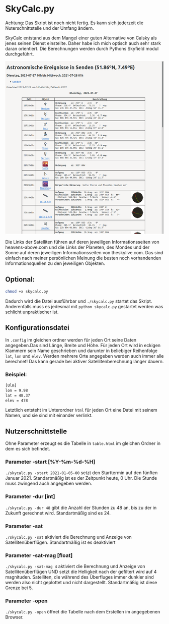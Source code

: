 # SkyCalc.py
Achtung: Das Skript ist noch nicht fertig. Es kann sich jederzeit die Nuterschnittstelle und der Umfang ändern.

SkyCalc entstand aus dem Mangel einer guten Alternative von Calsky als jenes seinen Dienst einstellte. Daher habe ich mich optisch auch sehr stark daran orientiert. Die Berechnungen werden durch Pythons Skyfield modul durchgeführt.

![Screenshot](screenshot.png)

Die Links der Satelliten führen auf deren jeweiligen Informationsseiten von heavens-above.com und die Links der Planeten, des Mondes und der Sonne auf deren jeweiligen Informationsseiten von theskylive.com. Das sind einfach nach meiner persönlichen Meinung die besten noch vorhandenden Informationsquellen zu den jeweiligen Objekten.

## Optional:
```bash
chmod +x skycalc.py
```
Dadurch wird die Datei ausführbar und ```./skycalc.py``` startet das Skript. Anderenfalls muss es jedesmal mit ```python skycalc.py``` gestartet werden was schlicht unpraktischer ist.

## Konfigurationsdatei
In `.config` im gleichen ordner werden für jeden Ort seine Daten angegeben.Das sind Länge, Breite und Höhe. Für jeden Ort wird in eckigen Klammern sein Name geschrieben und darunter in beliebiger Reihenfolge `lat`, `lon` und `elev`. Werden mehrere Orte angegeben werden auch immer alle berechnet! Das kann gerade bei aktiver Satellitenberechnung länger dauern.
### Beispiel:
```
[Ulm]
lon = 9.98
lat = 48.37
elev = 478
```
Letztlich entsteht im Unterordner `html` für jeden Ort eine Datei mit seinem Namen, und sie sind  mit einander verlinkt.

## Nutzerschnittstelle
Ohne Parameter erzeugt es die Tabelle in ```table.html``` im gleichen Ordner in dem es sich befindet.

### Parameter -start [%Y-%m-%d-%H]
`./skycalc.py -start 2021-01-05-00` setzt den Starttermin auf den fünften Januar 2021. Standartmäßig ist es der Zeitpunkt heute, 0 Uhr. Die Stunde muss zwingend auch angegeben werden.

### Parameter -dur [int]
`./skycalc.py -dur 48` gibt die Anzahl der Stunden zu 48 an, bis zu der in Zukunft gerechnet wird. Standartmäßig sind es 24.

### Parameter -sat
`./skycalc.py -sat` aktiviert die Berechnung und Anzeige von Satellitenüberflügen. Standartmäßig ist es deaktiviert

### Parameter -sat-mag [float]
`./skycalc.py -sat-mag 4` aktiviert die Berechnung und Anzeige von Satellitenüberflügen UND setzt die Helligkeit nach der gefiltert wird auf 4 magnituden. Satelliten, die während des Überfluges immer dunkler sind werden also nicht geplottet und nicht dargestellt. Standartmäßig ist diese Grenze bei 5.

### Parameter -open
``./skycalc.py -open`` öffnet die Tabelle nach dem Erstellen im angegebenen Browser.

